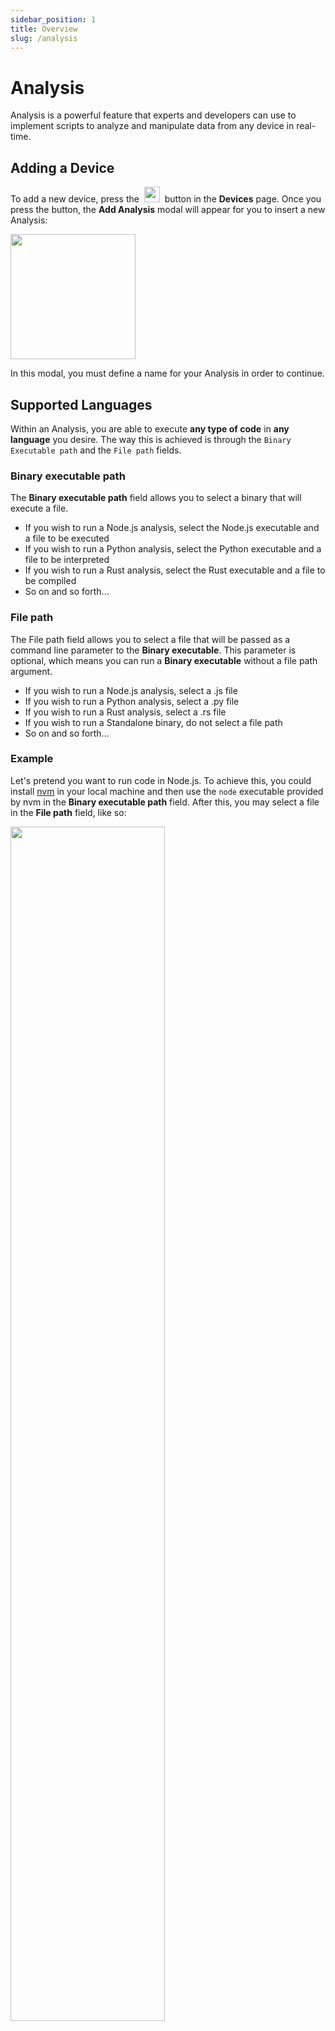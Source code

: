 ```yaml
---
sidebar_position: 1
title: Overview
slug: /analysis
---
```


# Analysis

Analysis is a powerful feature that experts and developers can use to implement scripts to analyze and manipulate data from any device in real-time.


## Adding a Device

To add a new device, press the&nbsp; <img className="inline-image" src="/docs/img/analysis/add-analysis-button.png" height="25px" /> &nbsp;button in the **Devices** page. Once you press the button, the **Add Analysis** modal will appear for you to insert a new Analysis:

<img className="big-image" src="/docs/img/analysis/add-analysis-modal.png" height="200px" />

In this modal, you must define a name for your Analysis in order to continue.

## Supported Languages

Within an Analysis, you are able to execute **any type of code** in **any language** you desire. The way this is achieved is through the `Binary Executable path` and the `File path` fields.

### Binary executable path

The **Binary executable path** field allows you to select a binary that will execute a file.

- If you wish to run a Node.js analysis, select the Node.js executable and a file to be executed
- If you wish to run a Python analysis, select the Python executable and a file to be interpreted
- If you wish to run a Rust analysis, select the Rust executable and a file to be compiled
- So on and so forth...

### File path

The File path field allows you to select a file that will be passed as a command line parameter to the **Binary executable**. This parameter is optional, which means you can run a **Binary executable** without a file path argument.

- If you wish to run a Node.js analysis, select a .js file
- If you wish to run a Python analysis, select a .py file
- If you wish to run a Rust analysis, select a .rs file
- If you wish to run a Standalone binary, do not select a file path
- So on and so forth...

### Example

Let's pretend you want to run code in Node.js. To achieve this, you could install [nvm](https://github.com/nvm-sh/nvm) in your local machine and then use the `node` executable provided by nvm in the **Binary executable path** field. After this, you may select a file in the **File path** field, like so:

<img className="big-image" src="/docs/img/analysis/code-section.png" width="70%" />

Under the hood, TagoCore would use the following terminal command to run your analysis:

```shell
/Users/tagocore/.nvm/versions/node/v14.17.3/bin/node /Users/tagocore/project-code/index.js
```

## Executing your Analysis

There are 3 ways to execute your Analysis:

1. You can set up an [Action](/action) that triggers your Analysis when certain events happen;
2. You can manually execute your Analysis by clicking the **Run** button at the bottom of the page;
3. You can manually execute your Analysis by making a POST request to `/analysis/:id/run`.

## Writing code

You may write your Analysis' code in whatever way you prefer. However, we do have some coding guidelines and best practices
that may help you in your quest to create powerful Analyses.

To learn more about best practices, coding guidelines, and how to retrieve [Bucket](/bucket) data inside of your Analysis, check out the [Analysis Code](/analysis/code) article.
